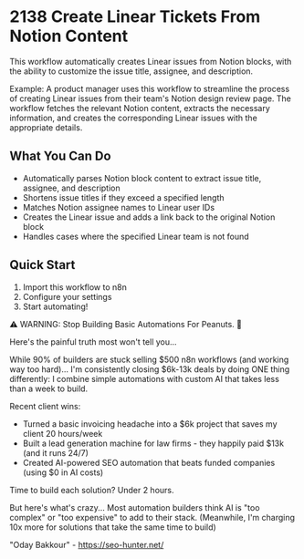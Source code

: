 # 2138 Create Linear Tickets From Notion Content

This workflow automatically creates Linear issues from Notion blocks, with the ability to customize the issue title, assignee, and description.

Example: A product manager uses this workflow to streamline the process of creating Linear issues from their team's Notion design review page. The workflow fetches the relevant Notion content, extracts the necessary information, and creates the corresponding Linear issues with the appropriate details.

## What You Can Do
- Automatically parses Notion block content to extract issue title, assignee, and description
- Shortens issue titles if they exceed a specified length
- Matches Notion assignee names to Linear user IDs
- Creates the Linear issue and adds a link back to the original Notion block
- Handles cases where the specified Linear team is not found

## Quick Start
1. Import this workflow to n8n
2. Configure your settings
3. Start automating!

⚠️ WARNING: Stop Building Basic Automations For Peanuts. 🚫

Here's the painful truth most won't tell you...

While 90% of builders are stuck selling $500 n8n workflows (and working way too hard)...
I'm consistently closing $6k-13k deals by doing ONE thing differently:
I combine simple automations with custom AI that takes less than a week to build.

Recent client wins:
* Turned a basic invoicing headache into a $6k project that saves my client 20 hours/week
* Built a lead generation machine for law firms - they happily paid $13k (and it runs 24/7)
* Created AI-powered SEO automation that beats funded companies (using $0 in AI costs)

Time to build each solution? Under 2 hours.

But here's what's crazy...
Most automation builders think AI is "too complex" or "too expensive" to add to their stack.
(Meanwhile, I'm charging 10x more for solutions that take the same time to build)

"Oday Bakkour" - https://seo-hunter.net/
